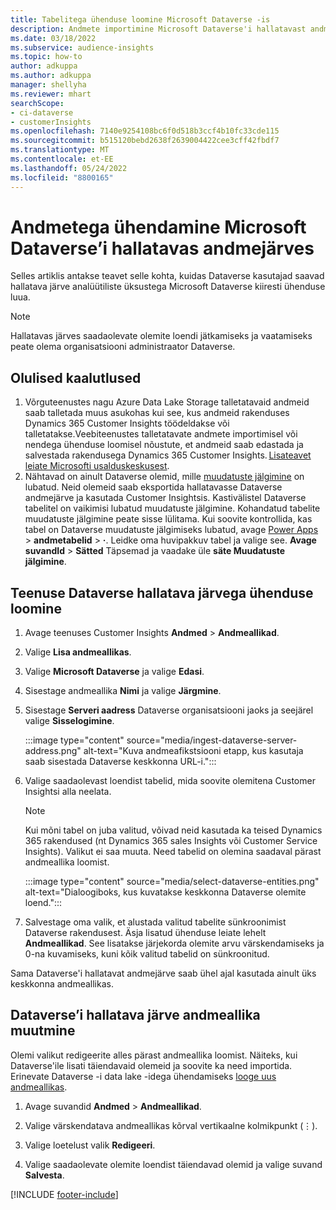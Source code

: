 ```yaml
---
title: Tabelitega ühenduse loomine Microsoft Dataverse -is
description: Andmete importimine Microsoft Dataverse'i hallatavast andmejärvest.
ms.date: 03/18/2022
ms.subservice: audience-insights
ms.topic: how-to
author: adkuppa
ms.author: adkuppa
manager: shellyha
ms.reviewer: mhart
searchScope:
- ci-dataverse
- customerInsights
ms.openlocfilehash: 7140e9254108bc6f0d518b3ccf4b10fc33cde115
ms.sourcegitcommit: b515120bebd2638f2639004422cee3cff42fbdf7
ms.translationtype: MT
ms.contentlocale: et-EE
ms.lasthandoff: 05/24/2022
ms.locfileid: "8800165"
---
```

# <a name="connect-to-data-in-a-microsoft-dataverse-managed-data-lake"></a>Andmetega ühendamine Microsoft Dataverse’i hallatavas andmejärves

Selles artiklis antakse teavet selle kohta, kuidas Dataverse kasutajad saavad hallatava järve analüütiliste üksustega Microsoft Dataverse kiiresti ühenduse luua. 

> [!NOTE]
> Hallatavas järves saadaolevate olemite loendi jätkamiseks ja vaatamiseks peate olema organisatsiooni administraator Dataverse.

## <a name="important-considerations"></a>Olulised kaalutlused

1. Võrguteenustes nagu Azure Data Lake Storage talletatavaid andmeid saab talletada muus asukohas kui see, kus andmeid rakenduses Dynamics 365 Customer Insights töödeldakse või talletatakse.Veebiteenustes talletatavate andmete importimisel või nendega ühenduse loomisel nõustute, et andmeid saab edastada ja salvestada rakendusega Dynamics 365 Customer Insights. [Lisateavet leiate Microsofti usalduskeskusest](https://www.microsoft.com/trust-center).
2. Nähtavad on ainult Dataverse olemid, mille [muudatuste jälgimine](/power-platform/admin/enable-change-tracking-control-data-synchronization) on lubatud. Neid olemeid saab eksportida hallatavasse Dataverse andmejärve ja kasutada Customer Insightsis. Kastivälistel Dataverse tabelitel on vaikimisi lubatud muudatuste jälgimine. Kohandatud tabelite muudatuste jälgimine peate sisse lülitama. Kui soovite kontrollida, kas tabel on Dataverse muudatuste jälgimiseks lubatud, avage [Power Apps](https://make.powerapps.com) > **andmetabelid** > **·**. Leidke oma huvipakkuv tabel ja valige see. **Avage suvandId** > **Sätted** Täpsemad ja vaadake üle **säte Muudatuste jälgimine**.

## <a name="connect-to-a-dataverse-managed-lake"></a>Teenuse Dataverse hallatava järvega ühenduse loomine

1. Avage teenuses Customer Insights **Andmed** > **Andmeallikad**.

2. Valige **Lisa andmeallikas**.

3. Valige **Microsoft Dataverse** ja valige **Edasi**.

4. Sisestage andmeallika **Nimi** ja valige **Järgmine**. 

5. Sisestage **Serveri aadress** Dataverse organisatsiooni jaoks ja seejärel valige **Sisselogimine**.

   :::image type="content" source="media/ingest-dataverse-server-address.png" alt-text="Kuva andmeafikstsiooni etapp, kus kasutaja saab sisestada Dataverse keskkonna URL-i.":::

6. Valige saadaolevast loendist tabelid, mida soovite olemitena Customer Insightsi alla neelata.    

   > [!NOTE]
   > Kui mõni tabel on juba valitud, võivad neid kasutada ka teised Dynamics 365 rakendused (nt Dynamics 365 sales Insights või Customer Service Insights). Valikut ei saa muuta. Need tabelid on olemina saadaval pärast andmeallika loomist.

   :::image type="content" source="media/select-dataverse-entities.png" alt-text="Dialoogiboks, kus kuvatakse keskkonna Dataverse olemite loend.":::

7. Salvestage oma valik, et alustada valitud tabelite sünkroonimist Dataverse rakendusest. Äsja lisatud ühenduse leiate lehelt **Andmeallikad**. See lisatakse järjekorda olemite arvu värskendamiseks ja 0-na kuvamiseks, kuni kõik valitud tabelid on sünkroonitud.

Sama Dataverse'i hallatavat andmejärve saab ühel ajal kasutada ainult üks keskkonna andmeallikas.

## <a name="edit-a-dataverse-managed-lake-data-source"></a>Dataverse’i hallatava järve andmeallika muutmine

Olemi valikut redigeerite alles pärast andmeallika loomist. Näiteks, kui Dataverse'ile lisati täiendavaid olemeid ja soovite ka need importida.    
Erinevate Dataverse -i data lake -idega ühendamiseks [looge uus andmeallikas](#connect-to-a-dataverse-managed-lake).

1. Avage suvandid **Andmed** > **Andmeallikad**.

2. Valige värskendatava andmeallikas kõrval vertikaalne kolmikpunkt (&vellip;).

3. Valige loetelust valik **Redigeeri**.

4. Valige saadaolevate olemite loendist täiendavad olemid ja valige suvand **Salvesta**.

[!INCLUDE [footer-include](includes/footer-banner.md)]
